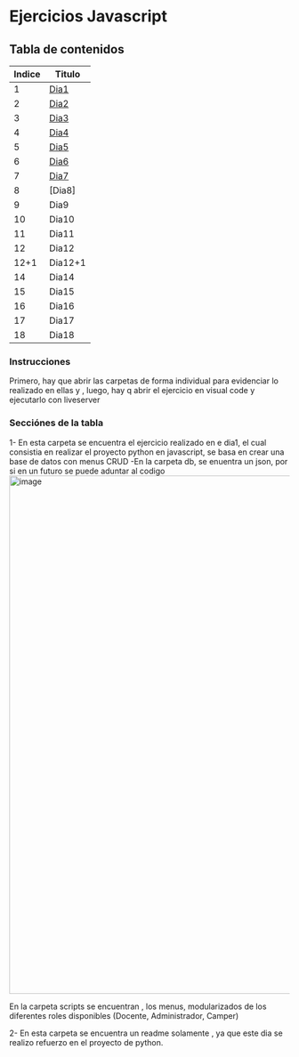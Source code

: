 # Ejercicios Javascript

## Tabla de contenidos
| Indice | Titulo  |
|--|--|
| 1 | [Dia1](Dia1) |
| 2 | [Dia2](Dia2) |
| 3 | [Dia3](Dia3) |
| 4 | [Dia4](Dia4) |
| 5 | [Dia5](Dia5) |
| 6 | [Dia6](Dia6) |
| 7 | [Dia7](Dia7) |
| 8 | [Dia8] |
| 9 | Dia9 |
| 10 | Dia10 |
| 11 | Dia11 |
| 12 | Dia12 |
| 12+1 | Dia12+1 |
| 14 | Dia14 |
| 15 | Dia15 |
| 16 | Dia16 |
| 17 | Dia17 |
| 18| Dia18 |









### Instrucciones
Primero, hay que abrir las carpetas de forma individual para evidenciar lo realizado en ellas y , luego, hay q abrir el ejercicio en visual code y ejecutarlo con liveserver

### Secciónes de la tabla
1- En esta carpeta se encuentra el ejercicio realizado en e dia1, el cual consistia en realizar el proyecto python en javascript, se basa en crear una base de datos con menus CRUD 
 -En la carpeta db, se enuentra un json, por si en un futuro se puede aduntar al codigo
<img width="932" alt="image" src="https://github.com/user-attachments/assets/433254c3-c66a-421a-942d-470bfe11151c" />

En la carpeta scripts se encuentran , los menus, modularizados de los diferentes roles disponibles (Docente, Administrador, Camper)

2- En esta carpeta se encuentra un readme solamente , ya que este dia se realizo refuerzo en el proyecto de python.


